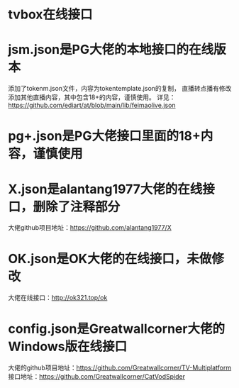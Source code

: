 # tvbox在线接口
# jsm.json是PG大佬的本地接口的在线版本
添加了tokenm.json文件，内容为tokentemplate.json的复制，
直播转点播有修改添加其他直播内容，其中包含18+的内容，谨慎使用。
详见：https://github.com/ediart/at/blob/main/lib/feimaolive.json
# pg+.json是PG大佬接口里面的18+内容，谨慎使用
# X.json是alantang1977大佬的在线接口，删除了注释部分
大佬github项目地址：https://github.com/alantang1977/X
# OK.json是OK大佬的在线接口，未做修改
大佬在线接口：http://ok321.top/ok
# config.json是Greatwallcorner大佬的Windows版在线接口
大佬的github项目地址：https://github.com/Greatwallcorner/TV-Multiplatform
接口地址：https://github.com/Greatwallcorner/CatVodSpider

